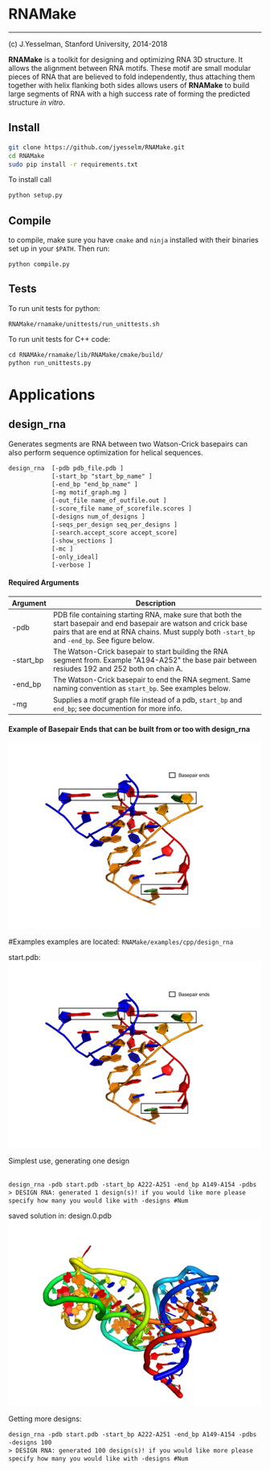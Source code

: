 RNAMake
=======
-----------
(c)  J.Yesselman, Stanford University, 2014-2018

**RNAMake** is a toolkit for designing and optimizing RNA 3D structure. It allows 
the alignment between RNA motifs. These motif are small modular pieces of RNA that are 
believed to fold independently, thus attaching them together with helix flanking both 
sides allows users of **RNAMake** to build large segments of RNA with a high success 
rate of forming the predicted structure _in vitro_.

Install
-------

```bash
git clone https://github.com/jyesselm/RNAMake.git
cd RNAMake
sudo pip install -r requirements.txt
```

To install call

```bash
python setup.py 
```

Compile
------- 

to compile, make sure you have `cmake` and `ninja` installed with their binaries set up in your `$PATH`. Then run:
```
python compile.py 
```


Tests
-----
To run unit tests for python:
```
RNAMake/rnamake/unittests/run_unittests.sh
```

To run unit tests for C++ code:
```
cd RNAMAke/rnamake/lib/RNAMake/cmake/build/
python run_unittests.py
```


Applications
============

design_rna
-----------
Generates segments are RNA between two Watson-Crick basepairs can also perform sequence optimization for helical sequences. 

```
design_rna  [-pdb pdb_file.pdb ]
			[-start_bp "start_bp_name" ]
			[-end_bp "end_bp_name" ]
			[-mg motif_graph.mg ]
			[-out_file name_of_outfile.out ]
			[-score_file name_of_scorefile.scores ]
			[-designs num_of_designs ]
			[-seqs_per_design seq_per_designs ]
			[-search.accept_score accept_score]
			[-show_sections ]
			[-mc ]
			[-only_ideal]
			[-verbose ]
```
#### Required Arguments

Argument  | Description
------------- | -------------
-pdb		    | PDB file containing starting RNA, make sure that both the start basepair and end basepair are watson and crick base pairs that are end at RNA chains. Must supply both `-start_bp` and `-end_bp`. See figure below.
-start_bp			    | The Watson-Crick basepair to start building the RNA segment from. Example "A194-A252" the base pair between resiudes 192 and 252 both on chain A. 
-end_bp			 |	The Watson-Crick basepair to end the RNA segment. Same naming convention as `start_bp`. See examples below.
-mg			    | Supplies a motif graph file instead of a pdb, `start_bp` and `end_bp`; see documention for more info. 

#### Example of Basepair Ends that can be built from or too with design_rna

![basepair_end_examples](readme_resources/ggaa_tetraloop.png "Basepair End Example")

#Examples
examples are located: `RNAMake/examples/cpp/design_rna`

start.pdb:
![basepair_end_examples](readme_resources/ggaa_tetraloop.png "Basepair End Example")

Simplest use, generating one design

```

design_rna -pdb start.pdb -start_bp A222-A251 -end_bp A149-A154 -pdbs
> DESIGN RNA: generated 1 design(s)! if you would like more please specify how many you would like with -designs #Num
```
saved solution in: design.0.pdb
![basepair_end_examples](readme_resources/solution_1.png "RNAMake Solution")

Getting more designs:

```
design_rna -pdb start.pdb -start_bp A222-A251 -end_bp A149-A154 -pdbs -designs 100
> DESIGN RNA: generated 100 design(s)! if you would like more please specify how many you would like with -designs #Num
```